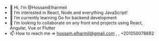 - 👋 Hi, I’m @HossamElharmeil
- 👀 I’m interested in React, Node and everything JavaScript!
- 🌱 I’m currently learning Go for backend development
- 💞️ I’m looking to collaborate on any front end projects using React, Angular, Vue or Flutter
- 📫 How to reach me => hossam.elharmil@gmail.com , , +201050078882

<!---
HossamElharmeil/HossamElharmeil is a ✨ special ✨ repository because its `README.md` (this file) appears on your GitHub profile.
You can click the Preview link to take a look at your changes.
--->

